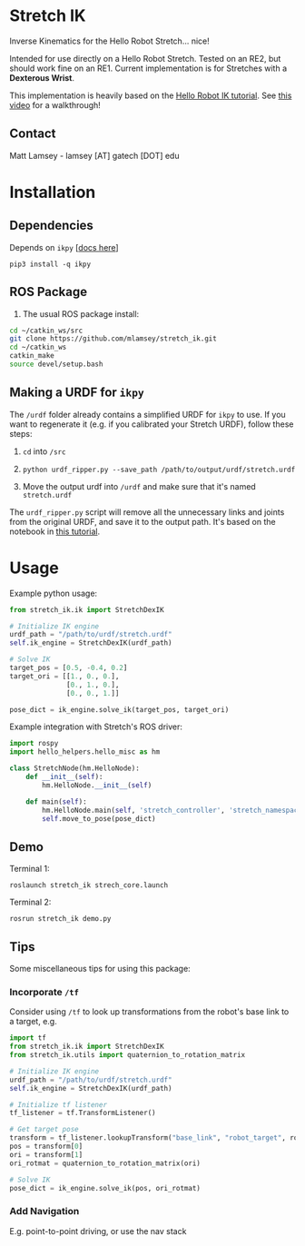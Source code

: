 # Stretch IK

Inverse Kinematics for the Hello Robot Stretch... nice!

Intended for use directly on a Hello Robot Stretch. Tested on an RE2, but should work fine on an RE1. Current implementation is for Stretches with a **Dexterous Wrist**.

This implementation is heavily based on the [Hello Robot IK tutorial](https://github.com/hello-robot/stretch_tutorials/blob/master/stretch_body/jupyter/inverse_kinematics.ipynb). See [this video](https://www.youtube.com/watch?v=lfZRAdcHanU) for a walkthrough!

## Contact

Matt Lamsey - lamsey [AT] gatech [DOT] edu

# Installation

## Dependencies

Depends on `ikpy` [[docs here](https://ikpy.readthedocs.io/en/latest/)]

`pip3 install -q ikpy`

## ROS Package

1. The usual ROS package install:

```bash
cd ~/catkin_ws/src
git clone https://github.com/mlamsey/stretch_ik.git
cd ~/catkin_ws
catkin_make
source devel/setup.bash
```

## Making a URDF for `ikpy`

The `/urdf` folder already contains a simplified URDF for `ikpy` to use. If you want to regenerate it (e.g. if you calibrated your Stretch URDF), follow these steps:

1. `cd` into `/src`

2. `python urdf_ripper.py --save_path /path/to/output/urdf/stretch.urdf`

3. Move the output urdf into `/urdf` and make sure that it's named `stretch.urdf`

The `urdf_ripper.py` script will remove all the unnecessary links and joints from the original URDF, and save it to the output path. It's based on the notebook in [this tutorial](https://github.com/hello-robot/stretch_tutorials/blob/master/stretch_body/jupyter/inverse_kinematics.ipynb).

# Usage

Example python usage:
```python
from stretch_ik.ik import StretchDexIK

# Initialize IK engine
urdf_path = "/path/to/urdf/stretch.urdf"
self.ik_engine = StretchDexIK(urdf_path)

# Solve IK
target_pos = [0.5, -0.4, 0.2]
target_ori = [[1., 0., 0.],
              [0., 1., 0.],
              [0., 0., 1.]]

pose_dict = ik_engine.solve_ik(target_pos, target_ori)
```

Example integration with Stretch's ROS driver:

```python
import rospy
import hello_helpers.hello_misc as hm

class StretchNode(hm.HelloNode):
    def __init__(self):
        hm.HelloNode.__init__(self)

    def main(self):
        hm.HelloNode.main(self, 'stretch_controller', 'stretch_namespace', wait_for_first_pointcloud=False)
        self.move_to_pose(pose_dict)
```

## Demo

Terminal 1:

`roslaunch stretch_ik strech_core.launch`

Terminal 2:

`rosrun stretch_ik demo.py`

## Tips

Some miscellaneous tips for using this package:

### Incorporate `/tf`

Consider using `/tf` to look up transformations from the robot's base link to a target, e.g.

```python
import tf
from stretch_ik.ik import StretchDexIK
from stretch_ik.utils import quaternion_to_rotation_matrix

# Initialize IK engine
urdf_path = "/path/to/urdf/stretch.urdf"
self.ik_engine = StretchDexIK(urdf_path)

# Initialize tf listener
tf_listener = tf.TransformListener()

# Get target pose
transform = tf_listener.lookupTransform("base_link", "robot_target", rospy.Time(0.))
pos = transform[0]
ori = transform[1]
ori_rotmat = quaternion_to_rotation_matrix(ori)

# Solve IK
pose_dict = ik_engine.solve_ik(pos, ori_rotmat)
```
### Add Navigation

E.g. point-to-point driving, or use the nav stack
